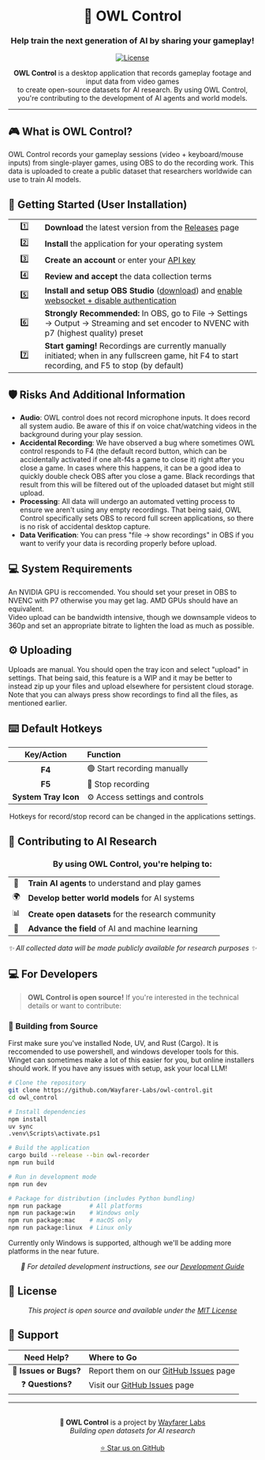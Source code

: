 <div align="center">
  
# 🦉 OWL Control

### **Help train the next generation of AI by sharing your gameplay!**

[![License](https://img.shields.io/badge/license-MIT-blue.svg)](LICENSE)

<p align="center">
  <strong>OWL Control</strong> is a desktop application that records gameplay footage and input data from video games<br/>
  to create open-source datasets for AI research. By using OWL Control,<br/>
  you're contributing to the development of AI agents and world models.
</p>

---

</div>

## 🎮 What is OWL Control?

OWL Control records your gameplay sessions (video + keyboard/mouse inputs) from single-player games, using OBS to do the recording work. This data is uploaded to create a public dataset that researchers worldwide can use to train AI models.

## 🚀 Getting Started (User Installation)

<table>
<tr>
<td width="50px" align="center">1️⃣</td>
<td><strong>Download</strong> the latest version from the <a href="https://github.com/Wayfarer-Labs/owl-control/releases">Releases</a> page</td>
</tr>
<tr>
<td align="center">2️⃣</td>
<td><strong>Install</strong> the application for your operating system</td>
</tr>
<tr>
<td align="center">3️⃣</td>
<td><strong>Create an account</strong> or enter your <a href="https://wayfarerlabs.ai/dashboard">API key</a></td>
</tr>
<tr>
<td align="center">4️⃣</td>
<td><strong>Review and accept</strong> the data collection terms</td>
</tr>
<tr>
<td align="center">5️⃣</td>
<td><strong>Install and setup OBS Studio</strong> (<a href="https://obsproject.com/">download</a>) and <a href="https://imgur.com/a/rN7C79y">enable websocket + disable authentication</a></td>
</tr>
<tr>
<td align="center">6️⃣</td>
<td><strong>Strongly Recommended:</strong> In OBS, go to File -> Settings -> Output -> Streaming and set encoder to NVENC with p7 (highest quality) preset</td>
</tr>
<tr>
<td align="center">7️⃣</td>
<td><strong>Start gaming!</strong> Recordings are currently manually initiated; when in any fullscreen game, hit F4 to start recording, and F5 to stop (by default)</td>
</tr>
</table>

## 🛡️ Risks And Additional Information

- **Audio**: OWL control does not record microphone inputs. It does record all system audio. Be aware of this if on voice chat/watching videos in the background during your play session.  
- **Accidental Recording**: We have observed a bug where sometimes OWL control responds to F4 (the default record button, which can be accidentally activated if one alt-f4s a game to close it) right after you close a game. In cases where this happens, it can be a good idea to quickly double check OBS after you close a game. Black recordings that result from this will be filtered out of the uploaded dataset but might still upload.  
- **Processing**: All data will undergo an automated vetting process to ensure we aren't using any empty recordings. That being said, OWL Control specifically sets OBS to record full screen applications, so there is no risk of accidental desktop capture.  
- **Data Verification**: You can press "file -> show recordings" in OBS if you want to verify your data is recording properly before upload.  

## 💻 System Requirements

An NVIDIA GPU is reccomended. You should set your preset in OBS to NVENC with P7 otherwise you may get lag. AMD GPUs should have an equivalent.  
Video upload can be bandwidth intensive, though we downsample videos to 360p and set an appropriate bitrate to lighten the load as much as possible.   

## ⚙️ Uploading  

Uploads are manual. You should open the tray icon and select "upload" in settings. That being said, this feature is a WIP and it may be better to instead zip up your files and upload elsewhere for persistent cloud storage. Note that you can always press show recordings to find all the files, as mentioned earlier.

## ⌨️ Default Hotkeys

<div align="center">

| Key/Action | Function |
|:----------:|:---------|
| **F4** | 🟢 Start recording manually |
| **F5** | 🔴 Stop recording |
| **System Tray Icon** | ⚙️ Access settings and controls |

Hotkeys for record/stop record can be changed in the applications settings.
</div>

## 🤝 Contributing to AI Research

<div align="center">
  <h3>By using OWL Control, you're helping to:</h3>
</div>

<table align="center">
<tr>
<td align="center">🤖</td>
<td><strong>Train AI agents</strong> to understand and play games</td>
</tr>
<tr>
<td align="center">🌍</td>
<td><strong>Develop better world models</strong> for AI systems</td>
</tr>
<tr>
<td align="center">📊</td>
<td><strong>Create open datasets</strong> for the research community</td>
</tr>
<tr>
<td align="center">🚀</td>
<td><strong>Advance the field</strong> of AI and machine learning</td>
</tr>
</table>

<div align="center">
  <em>✨ All collected data will be made publicly available for research purposes ✨</em>
</div>

## 💻 For Developers

> **OWL Control is open source!** If you're interested in the technical details or want to contribute:

### 🔨 Building from Source  

First make sure you've installed Node, UV, and Rust (Cargo). It is reccomended to use powershell, and windows developer tools for this.  
Winget can sometimes make a lot of this easier for you, but online installers should work. If you have any issues with setup, ask your local LLM!

```bash
# Clone the repository
git clone https://github.com/Wayfarer-Labs/owl-control.git
cd owl_control

# Install dependencies
npm install
uv sync
.venv\Scripts\activate.ps1

# Build the application
cargo build --release --bin owl-recorder
npm run build

# Run in development mode
npm run dev

# Package for distribution (includes Python bundling)
npm run package        # All platforms
npm run package:win    # Windows only
npm run package:mac    # macOS only
npm run package:linux  # Linux only
```

Currently only Windows is supported, although we'll be adding more platforms in the near future.

<div align="center">
  <em>📖 For detailed development instructions, see our <a href="docs/development.md">Development Guide</a></em>
</div>

## 📄 License

<div align="center">
  <em>This project is open source and available under the <a href="LICENSE">MIT License</a></em>
</div>

## 🙋 Support

<div align="center">

| Need Help? | Where to Go |
|:----------:|:------------|
| 🐛 **Issues or Bugs?** | Report them on our [GitHub Issues](https://github.com/Wayfarer-Labs/owl-control/issues) page |
| ❓ **Questions?** | Visit our [GitHub Issues](https://github.com/Wayfarer-Labs/owl-control/issues) page |

</div>

---

<div align="center">
  <br>
  <strong>🦉 OWL Control</strong> is a project by <a href="https://wayfarerlabs.ai">Wayfarer Labs</a>
  <br>
  <em>Building open datasets for AI research</em>
  <br><br>
  <a href="https://github.com/Wayfarer-Labs/owl-control">⭐ Star us on GitHub</a>
</div>
